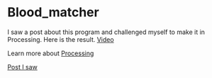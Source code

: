 # Blood_matcher

I saw a post about this program and challenged myself to make it in Processing. Here is the result.
[Video](https://processing.org/)

Learn more about [Processing](https://youtu.be/PYkPyWDsRUE)

[Post I saw](https://twitter.com/rominamartinlib/status/1254385312932999168)
